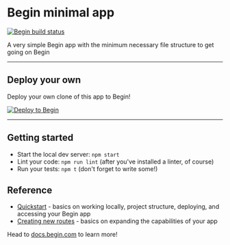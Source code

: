 # Begin minimal app

[![Begin build status](https://buildstatus.begin.app/shiny-rc2/status.svg)](https://begin.com)

A very simple Begin app with the minimum necessary file structure to get going on Begin

---

## Deploy your own

Deploy your own clone of this app to Begin!

[![Deploy to Begin](https://static.begin.com/deploy-to-begin.svg)](https://begin.com/apps/create?template=https://github.com/begin-examples/node-minimal)

---

## Getting started
- Start the local dev server: `npm start`
- Lint your code: `npm run lint` (after you've installed a linter, of course)
- Run your tests: `npm t` (don't forget to write some!)


## Reference
- [Quickstart](https://docs.begin.com/en/guides/quickstart/) - basics on working locally, project structure, deploying, and accessing your Begin app
- [Creating new routes](https://docs.begin.com/en/functions/creating-new-functions) - basics on expanding the capabilities of your app

Head to [docs.begin.com](https://docs.begin.com/) to learn more!

